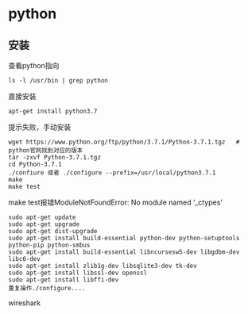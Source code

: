 # python

## 安装

查看python指向

```
ls -l /usr/bin | grep python
```

直接安装

```
apt-get install python3.7
```

提示失败，手动安装

```
wget https://www.python.org/ftp/python/3.7.1/Python-3.7.1.tgz	# python官网找到对应的版本
tar -zxvf Python-3.7.1.tgz
cd Python-3.7.1
./confiure 或者 ./configure --prefix=/usr/local/python3.7.1
make 
make test

```

make test报错ModuleNotFoundError: No module named ‘_ctypes’ 

```
sudo apt-get update
sudo apt-get upgrade
sudo apt-get dist-upgrade
sudo apt-get install build-essential python-dev python-setuptools python-pip python-smbus
sudo apt-get install build-essential libncursesw5-dev libgdbm-dev libc6-dev
sudo apt-get install zlib1g-dev libsqlite3-dev tk-dev
sudo apt-get install libssl-dev openssl
sudo apt-get install libffi-dev
重复操作./configure....
```

wireshark
